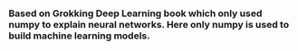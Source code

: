 ### Based on Grokking Deep Learning book which only used numpy to explain neural networks. Here only numpy is used to build machine learning models.
